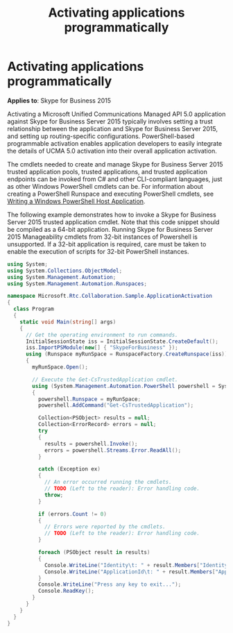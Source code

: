 ﻿---
title: Activating applications programmatically
TOCTitle: Activating applications programmatically
ms:assetid: d75f69cf-5bdd-4194-9ebb-87a06978b5a0
ms:mtpsurl: https://msdn.microsoft.com/en-us/library/Dn466133(v=office.16)
ms:contentKeyID: 65240053
ms.date: 07/27/2015
mtps_version: v=office.16
dev_langs:
- csharp
---

# Activating applications programmatically


**Applies to**: Skype for Business 2015

Activating a Microsoft Unified Communications Managed API 5.0 application against Skype for Business Server 2015 typically involves setting a trust relationship between the application and Skype for Business Server 2015, and setting up routing-specific configurations. PowerShell-based programmable activation enables application developers to easily integrate the details of UCMA 5.0 activation into their overall application activation.

The cmdlets needed to create and manage Skype for Business Server 2015 trusted application pools, trusted applications, and trusted application endpoints can be invoked from C\# and other CLI-compliant languages, just as other Windows PowerShell cmdlets can be. For information about creating a PowerShell Runspace and executing PowerShell cmdlets, see [Writing a Windows PowerShell Host Application](https://msdn.microsoft.com/en-us/library/ee706563\(vs.85\).aspx).

The following example demonstrates how to invoke a Skype for Business Server 2015 trusted application cmdlet. Note that this code snippet should be compiled as a 64-bit application. Running Skype for Business Server 2015 Manageability cmdlets from 32-bit instances of Powershell is unsupported. If a 32-bit application is required, care must be taken to enable the execution of scripts for 32-bit PowerShell instances.

``` csharp
using System;
using System.Collections.ObjectModel;
using System.Management.Automation;
using System.Management.Automation.Runspaces;

namespace Microsoft.Rtc.Collaboration.Sample.ApplicationActivation
{
  class Program
  {
    static void Main(string[] args)
    {
      // Get the operating environment to run commands.
      InitialSessionState iss = InitialSessionState.CreateDefault();
      iss.ImportPSModule(new[] { "SkypeForBusiness" });
      using (Runspace myRunSpace = RunspaceFactory.CreateRunspace(iss))
      {
        myRunSpace.Open();

        // Execute the Get-CsTrustedApplication cmdlet.
        using (System.Management.Automation.PowerShell powershell = System.Management.Automation.PowerShell.Create())
        {
          powershell.Runspace = myRunSpace;
          powershell.AddCommand("Get-CsTrustedApplication");

          Collection<PSObject> results = null;
          Collection<ErrorRecord> errors = null;
          try
          {
            results = powershell.Invoke();
            errors = powershell.Streams.Error.ReadAll();
          }

          catch (Exception ex)
          {
            // An error occurred running the cmdlets.
            // TODO (Left to the reader): Error handling code.
            throw;
          }

          if (errors.Count != 0)
          {
            // Errors were reported by the cmdlets.
            // TODO (Left to the reader): Error handling code.
          }

          foreach (PSObject result in results)
          {
            Console.WriteLine("Identity\t: " + result.Members["Identity"].Value);
            Console.WriteLine("ApplicationId\t: " + result.Members["ApplicationId"].Value);
          }
          Console.WriteLine("Press any key to exit...");
          Console.ReadKey();
        }
      }
    }
  }
}
```

